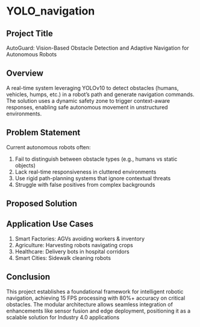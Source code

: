 # YOLO_navigation
## Project Title
AutoGuard: Vision-Based Obstacle Detection and Adaptive Navigation for Autonomous Robots

## Overview
A real-time system leveraging YOLOv10 to detect obstacles (humans, vehicles, humps, etc.) in a robot’s path and generate navigation commands. The solution uses a dynamic safety zone to trigger context-aware responses, enabling safe autonomous movement in unstructured environments.

## Problem Statement                               
Current autonomous robots often:

1. Fail to distinguish between obstacle types (e.g., humans vs static objects)
2. Lack real-time responsiveness in cluttered environments
3. Use rigid path-planning systems that ignore contextual threats
4. Struggle with false positives from complex backgrounds

## Proposed Solution



## Application Use Cases

1. Smart Factories:	AGVs avoiding workers & inventory
2. Agriculture:	Harvesting robots navigating crops
3. Healthcare:	Delivery bots in hospital corridors
4. Smart Cities: Sidewalk cleaning robots

## Conclusion
This project establishes a foundational framework for intelligent robotic navigation, achieving 15 FPS processing with 80%+ accuracy on critical obstacles. The modular architecture allows seamless integration of enhancements like sensor fusion and edge deployment, positioning it as a scalable solution for Industry 4.0 applications
